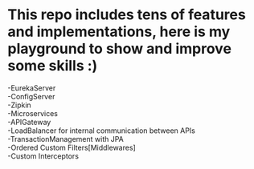 # This repo includes tens of features and implementations, here is my playground to show and improve some skills :)
-EurekaServer</br>
-ConfigServer</br>
-Zipkin</br>
-Microservices</br>
-APIGateway</br>
-LoadBalancer for internal communication between APIs</br>
-TransactionManagement with JPA</br>
-Ordered Custom Filters[Middlewares]</br>
-Custom Interceptors</br>
